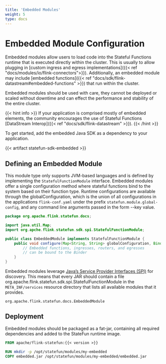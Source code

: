 ```yaml
---
title: 'Embedded Modules'
weight: 5
type: docs
---
```

<!--
Licensed to the Apache Software Foundation (ASF) under one
or more contributor license agreements.  See the NOTICE file
distributed with this work for additional information
regarding copyright ownership.  The ASF licenses this file
to you under the Apache License, Version 2.0 (the
"License"); you may not use this file except in compliance
with the License.  You may obtain a copy of the License at

  http://www.apache.org/licenses/LICENSE-2.0

Unless required by applicable law or agreed to in writing,
software distributed under the License is distributed on an
"AS IS" BASIS, WITHOUT WARRANTIES OR CONDITIONS OF ANY
KIND, either express or implied.  See the License for the
specific language governing permissions and limitations
under the License.
-->

# Embedded Module Configuration

Embedded modules allow users to load code into the Stateful Functions runtime that is executed directly within the cluster.
This is usually to allow plugging in [custom ingress and egress implementations]({{< ref "docs/modules/io/flink-connectors">}}).
Additionally, an embedded module may include [embedded functions]({{< ref "docs/sdk/flink-datastream#embedded-functions" >}}) that run within the cluster. 

Embedded modules should be used with care, they cannot be deployed or scaled without downtime and can effect the performance and stability of the entire cluster.

{{< hint info >}}
If your application is comprised mostly of embedded elements, the community encourages the use of Stateful Functions [DataStream Interop]({{< ref "docs/sdk/flink-datastream" >}}). 
{{< /hint >}}

To get started, add the embedded Java SDK as a dependency to your application.

{{< artifact statefun-sdk-embedded >}}

## Defining an Embedded Module

This module type only supports JVM-based languages and is defined by implementing the `StatefulFunctionModule` interface. Embedded modules offer a single configuration method where stateful functions bind to the system based on their function type. Runtime configurations are available through the globalConfiguration, which is the union of all configurations in the applications `flink-conf.yaml` under the prefix `statefun.module.global-config`, and any command line arguments passed in the form --key value.

```java
package org.apache.flink.statefun.docs;

import java.util.Map;
import org.apche.flink.statefun.sdk.spi.StatefulFunctionModule;

public class EmbeddedModule implements StatefulFunctionModule {
    public void configure(Map<String, String> globalConfiguration, Binder binder) {
        // Embedded functions, ingresses, routers, and egresses
        // can be bound to the Binder
    }
}
```

Embedded modules leverage [Java’s Service Provider Interfaces (SPI)](https://docs.oracle.com/javase/8/docs/api/java/util/ServiceLoader.html) for discovery. This means that every JAR should contain a file org.apache.flink.statefun.sdk.spi.StatefulFunctionModule in the `META_INF/services` resource directory that lists all available modules that it provides.

```
org.apache.flink.statefun.docs.EmbeddedModule
```

## Deployment 

Embedded modules should be packaged as a fat-jar, containing all required dependencies and added to the StateFun runtime image. 

```dockerfile
FROM apache/flink-statefun:{{< version >}}

RUN mkdir -p /opt/statefun/modules/my-embedded
COPY embedded.jar /opt/statefun/modules/my-embedded/embedded.jar
```